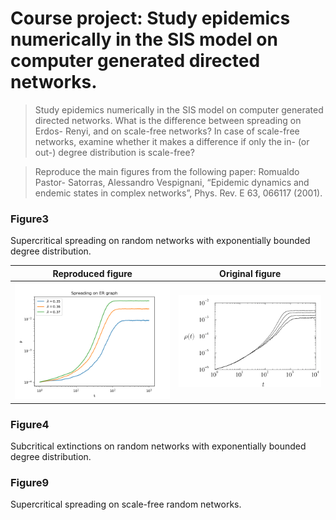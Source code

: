 # Course project: Study epidemics numerically in the SIS model on computer generated directed networks.



> Study epidemics numerically in the SIS model on computer generated directed networks. What is the difference between spreading on Erdos- Renyi, and on scale-free networks? In case of scale-free networks, examine whether it makes a difference if only the in- (or out-) degree distribution is scale-free?

> Reproduce the main figures from the following paper: Romualdo Pastor- Satorras, Alessandro Vespignani, “Epidemic dynamics and endemic states in complex networks”, Phys. Rev. E 63, 066117 (2001). 



### Figure3

Supercritical spreading on random networks with exponentially bounded degree distribution.


Reproduced figure            |  Original figure
:-------------------------:|:-------------------------:
![fig3](figs/fig3_final.png) | ![fig3](original_figs/fig3.png)  


### Figure4

Subcritical extinctions on random networks with exponentially bounded degree distribution.


### Figure9

Supercritical spreading on scale-free random networks.
